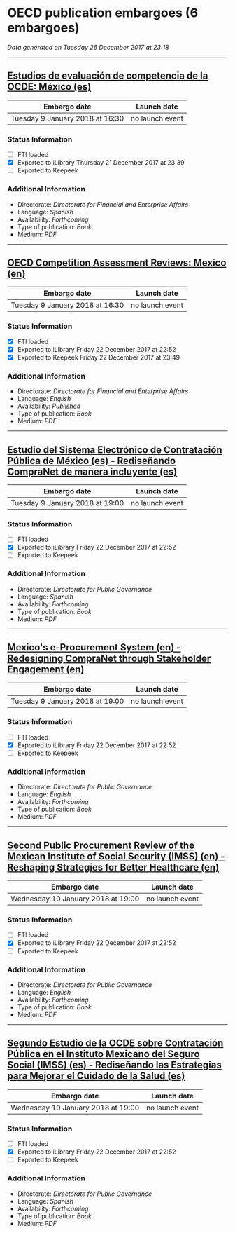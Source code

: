 # OECD publication embargoes (6 embargoes)

*Data generated on Tuesday 26 December 2017 at 23:18*

------

## [Estudios de evaluación de competencia de la OCDE: México (es)](https://doi.org/10.1787/9789264287921-es)

Embargo date | Launch date
-------------|------------
Tuesday 9 January 2018 at 16:30 | no launch event

### Status Information
- [ ] FTI loaded
- [x] Exported to iLibrary Thursday 21 December 2017 at 23:39
- [ ] Exported to Keepeek

### Additional Information

* Directorate: *Directorate for Financial and Enterprise Affairs*
* Language: *Spanish*
* Availability: *Forthcoming*
* Type of publication: *Book*
* Medium: *PDF*

------

## [OECD Competition Assessment Reviews: Mexico (en)](https://doi.org/10.1787/9789264288218-en)

Embargo date | Launch date
-------------|------------
Tuesday 9 January 2018 at 16:30 | no launch event

### Status Information
- [x] FTI loaded 
- [x] Exported to iLibrary Friday 22 December 2017 at 22:52
- [x] Exported to Keepeek Friday 22 December 2017 at 23:49

### Additional Information

* Directorate: *Directorate for Financial and Enterprise Affairs*
* Language: *English*
* Availability: *Published*
* Type of publication: *Book*
* Medium: *PDF*

------

## [Estudio del Sistema Electrónico de Contratación Pública de México (es) - Rediseñando CompraNet de manera incluyente (es)](https://doi.org/10.1787/9789264287938-es)

Embargo date | Launch date
-------------|------------
Tuesday 9 January 2018 at 19:00 | no launch event

### Status Information
- [ ] FTI loaded
- [x] Exported to iLibrary Friday 22 December 2017 at 22:52
- [ ] Exported to Keepeek

### Additional Information

* Directorate: *Directorate for Public Governance*
* Language: *Spanish*
* Availability: *Forthcoming*
* Type of publication: *Book*
* Medium: *PDF*

------

## [Mexico's e-Procurement System (en) - Redesigning CompraNet through Stakeholder Engagement (en)](https://doi.org/10.1787/9789264287426-en)

Embargo date | Launch date
-------------|------------
Tuesday 9 January 2018 at 19:00 | no launch event

### Status Information
- [ ] FTI loaded
- [x] Exported to iLibrary Friday 22 December 2017 at 22:52
- [ ] Exported to Keepeek

### Additional Information

* Directorate: *Directorate for Public Governance*
* Language: *English*
* Availability: *Forthcoming*
* Type of publication: *Book*
* Medium: *PDF*

------

## [Second Public Procurement Review of the Mexican Institute of Social Security (IMSS) (en) - Reshaping Strategies for Better Healthcare (en)](https://doi.org/10.1787/9789264190191-en)

Embargo date | Launch date
-------------|------------
Wednesday 10 January 2018 at 19:00 | no launch event

### Status Information
- [ ] FTI loaded
- [x] Exported to iLibrary Friday 22 December 2017 at 22:52
- [ ] Exported to Keepeek

### Additional Information

* Directorate: *Directorate for Public Governance*
* Language: *English*
* Availability: *Forthcoming*
* Type of publication: *Book*
* Medium: *PDF*

------

## [Segundo Estudio de la OCDE sobre Contratación Pública en el Instituto Mexicano del Seguro Social (IMSS) (es) - Rediseñando las Estrategias para Mejorar el Cuidado de la Salud (es)](https://doi.org/10.1787/9789264288300-es)

Embargo date | Launch date
-------------|------------
Wednesday 10 January 2018 at 19:00 | no launch event

### Status Information
- [ ] FTI loaded
- [x] Exported to iLibrary Friday 22 December 2017 at 22:52
- [ ] Exported to Keepeek

### Additional Information

* Directorate: *Directorate for Public Governance*
* Language: *Spanish*
* Availability: *Forthcoming*
* Type of publication: *Book*
* Medium: *PDF*